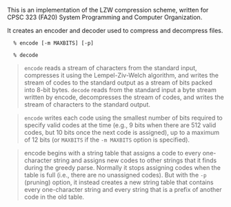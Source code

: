 This is an implementation of the LZW compression scheme, written for CPSC 323 (FA20) System Programming and Computer Organization.

It creates an encoder and decoder used to compress and decompress files.

      % encode [-m MAXBITS] [-p]
       
      % decode
      
> `encode` reads a stream of characters from the standard input, compresses it using the Lempel-Ziv-Welch algorithm, and writes the stream of codes to the standard output as a stream of bits packed into 8-bit bytes. `decode` reads from the standard input a byte stream written by encode, decompresses the stream of codes, and writes the stream of characters to the standard output.

> `encode` writes each code using the smallest number of bits required to specify valid codes at the time (e.g., 9 bits when there are 512 valid codes, but 10 bits once the next code is assigned), up to a maximum of 12 bits (or `MAXBITS` if the `-m MAXBITS` option is specified).

> encode begins with a string table that assigns a code to every one-character string and assigns new codes to other strings that it finds during the greedy
parse.  Normally it stops assigning codes when the table is full (i.e., there are no unassigned codes).  But with the `-p` (pruning) option, it instead creates
a new string table that contains every one-character string and every string that is a prefix of another code in the old table.
